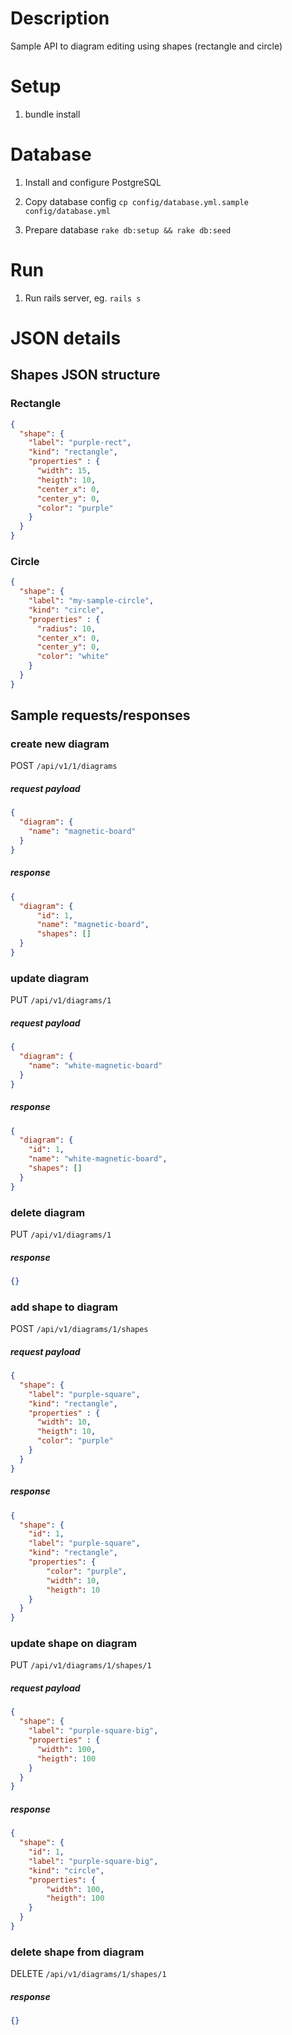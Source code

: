 # Description

Sample API to diagram editing using shapes (rectangle and circle)

# Setup

1. bundle install

# Database

1. Install and configure PostgreSQL

2. Copy database config ```cp config/database.yml.sample config/database.yml```

3. Prepare database ```rake db:setup && rake db:seed```

# Run

1. Run rails server, eg. ```rails s```


# JSON details

## Shapes JSON structure

### Rectangle

```json
{
  "shape": {
    "label": "purple-rect",
    "kind": "rectangle",
    "properties" : {
      "width": 15,
      "heigth": 10,
      "center_x": 0,
      "center_y": 0,
      "color": "purple"
    }
  }
}
```

### Circle

```json
{
  "shape": {
    "label": "my-sample-circle",
    "kind": "circle",
    "properties" : {
      "radius": 10,
      "center_x": 0,
      "center_y": 0,
      "color": "white"
    }
  }
}
```

## Sample requests/responses

### create new diagram

POST `/api/v1/1/diagrams`

##### request payload

```json
{
  "diagram": {
    "name": "magnetic-board"
  }
}
```

##### response

```json
{
  "diagram": {
      "id": 1,
      "name": "magnetic-board",
      "shapes": []
  }
}
```

### update diagram

PUT `/api/v1/diagrams/1`

##### request payload

```json
{
  "diagram": {
    "name": "white-magnetic-board"
  }
}
```

##### response

```json
{
  "diagram": {
    "id": 1,
    "name": "white-magnetic-board",
    "shapes": []
  }
}
```

### delete diagram

PUT `/api/v1/diagrams/1`

##### response

```json
{}
```

### add shape to diagram

POST `/api/v1/diagrams/1/shapes`

##### request payload

```json
{
  "shape": {
    "label": "purple-square",
    "kind": "rectangle",
    "properties" : {
      "width": 10,
      "heigth": 10,
      "color": "purple"
    }
  }
}
```

##### response

```json
{
  "shape": {
    "id": 1,
    "label": "purple-square",
    "kind": "rectangle",
    "properties": {
        "color": "purple",
        "width": 10,
        "heigth": 10
    }
  }
}
```

### update shape on diagram

PUT `/api/v1/diagrams/1/shapes/1`

##### request payload

```json
{
  "shape": {
    "label": "purple-square-big",
    "properties" : {
      "width": 100,
      "heigth": 100
    }
  }
}
```

##### response

```json
{
  "shape": {
    "id": 1,
    "label": "purple-square-big",
    "kind": "circle",
    "properties": {
        "width": 100,
        "heigth": 100
    }
  }
}
```

### delete shape from diagram

DELETE `/api/v1/diagrams/1/shapes/1`

##### response

```json
{}
```
